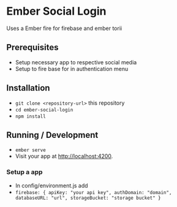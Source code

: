 # Ember Social Login
Uses a Ember fire for firebase and ember torii


## Prerequisites

* Setup necessary app to respective social media 
* Setup to fire base for in authentication menu

## Installation

* `git clone <repository-url>` this repository
* `cd ember-social-login`
* `npm install`

## Running / Development

* `ember serve`
* Visit your app at [http://localhost:4200](http://localhost:4200).

### Setup a app

* In config/environment.js add
* `firebase: {
      apiKey: "your api key",
      authDomain: "domain",
      databaseURL: "url",
      storageBucket: "storage bucket"
    }`


